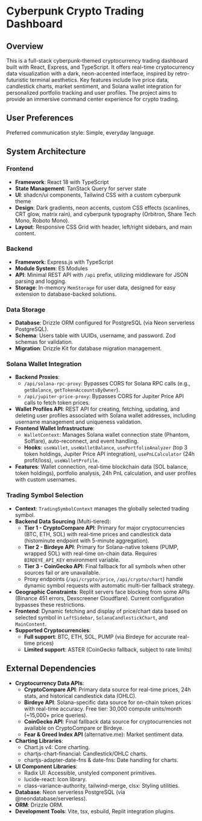 # Cyberpunk Crypto Trading Dashboard

## Overview

This is a full-stack cyberpunk-themed cryptocurrency trading dashboard built with React, Express, and TypeScript. It offers real-time cryptocurrency data visualization with a dark, neon-accented interface, inspired by retro-futuristic terminal aesthetics. Key features include live price data, candlestick charts, market sentiment, and Solana wallet integration for personalized portfolio tracking and user profiles. The project aims to provide an immersive command center experience for crypto trading.

## User Preferences

Preferred communication style: Simple, everyday language.

## System Architecture

### Frontend

- **Framework**: React 18 with TypeScript
- **State Management**: TanStack Query for server state
- **UI**: shadcn/ui components, Tailwind CSS with a custom cyberpunk theme
- **Design**: Dark gradients, neon accents, custom CSS effects (scanlines, CRT glow, matrix rain), and cyberpunk typography (Orbitron, Share Tech Mono, Roboto Mono).
- **Layout**: Responsive CSS Grid with header, left/right sidebars, and main content.

### Backend

- **Framework**: Express.js with TypeScript
- **Module System**: ES Modules
- **API**: Minimal REST API with `/api` prefix, utilizing middleware for JSON parsing and logging.
- **Storage**: In-memory `MemStorage` for user data, designed for easy extension to database-backed solutions.

### Data Storage

- **Database**: Drizzle ORM configured for PostgreSQL (via Neon serverless PostgreSQL).
- **Schema**: Users table with UUIDs, username, and password. Zod schemas for validation.
- **Migration**: Drizzle Kit for database migration management.

### Solana Wallet Integration

- **Backend Proxies**:
    - `/api/solana-rpc-proxy`: Bypasses CORS for Solana RPC calls (e.g., `getBalance`, `getTokenAccountsByOwner`).
    - `/api/jupiter-price-proxy`: Bypasses CORS for Jupiter Price API calls to fetch token prices.
- **Wallet Profiles API**: REST API for creating, fetching, updating, and deleting user profiles associated with Solana wallet addresses, including username management and uniqueness validation.
- **Frontend Wallet Infrastructure**:
    - `WalletContext`: Manages Solana wallet connection state (Phantom, Solflare), auto-reconnect, and event handling.
    - **Hooks**: `useWallet`, `useWalletBalance`, `usePortfolioAnalyzer` (top 3 token holdings, Jupiter Price API integration), `usePnLCalculator` (24h profit/loss), `useWalletProfile`.
- **Features**: Wallet connection, real-time blockchain data (SOL balance, token holdings), portfolio analysis, 24h PnL calculation, and user profiles with custom usernames.

### Trading Symbol Selection

- **Context**: `TradingSymbolContext` manages the globally selected trading symbol.
- **Backend Data Sourcing** (Multi-tiered):
    - **Tier 1 - CryptoCompare API**: Primary for major cryptocurrencies (BTC, ETH, SOL) with real-time prices and candlestick data (histominute endpoint with 5-minute aggregation).
    - **Tier 2 - Birdeye API**: Primary for Solana-native tokens (PUMP, wrapped SOL) with real-time on-chain data. Requires `BIRDEYE_API_KEY` environment variable.
    - **Tier 3 - CoinGecko API**: Final fallback for all symbols when other sources fail or are unavailable.
    - Proxy endpoints (`/api/crypto/price`, `/api/crypto/chart`) handle dynamic symbol requests with automatic multi-tier fallback strategy.
- **Geographic Constraints**: Replit servers face blocking from some APIs (Binance 451 errors, Dexscreener Cloudflare). Current configuration bypasses these restrictions.
- **Frontend**: Dynamic fetching and display of price/chart data based on selected symbol in `LeftSidebar`, `SolanaCandlestickChart`, and `MainContent`.
- **Supported Cryptocurrencies**: 
    - **Full support**: BTC, ETH, SOL, PUMP (via Birdeye for accurate real-time prices)
    - **Limited support**: ASTER (CoinGecko fallback, subject to rate limits)

## External Dependencies

- **Cryptocurrency Data APIs**:
    - **CryptoCompare API**: Primary data source for real-time prices, 24h stats, and historical candlestick data (OHLC).
    - **Birdeye API**: Solana-specific data source for on-chain token prices with real-time accuracy. Free tier: 30,000 compute units/month (~15,000+ price queries).
    - **CoinGecko API**: Final fallback data source for cryptocurrencies not available on CryptoCompare or Birdeye.
    - **Fear & Greed Index API** (alternative.me): Market sentiment data.
- **Charting Libraries**:
    - Chart.js v4: Core charting.
    - chartjs-chart-financial: Candlestick/OHLC charts.
    - chartjs-adapter-date-fns & date-fns: Date handling for charts.
- **UI Component Libraries**:
    - Radix UI: Accessible, unstyled component primitives.
    - lucide-react: Icon library.
    - class-variance-authority, tailwind-merge, clsx: Styling utilities.
- **Database**: Neon serverless PostgreSQL (via @neondatabase/serverless).
- **ORM**: Drizzle ORM.
- **Development Tools**: Vite, tsx, esbuild, Replit integration plugins.